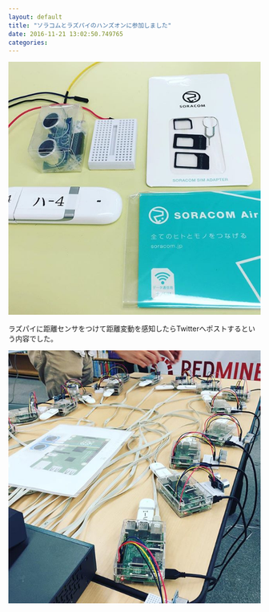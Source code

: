 ```yaml
---
layout: default
title: "ソラコムとラズパイのハンズオンに参加しました"
date: 2016-11-21 13:02:50.749765
categories: 
---
```


![soracom](/assets/images/201611/14482034_1893497170870163_47428232928034816_n.jpg)

ラズパイに距離センサをつけて距離変動を感知したらTwitterへポストするという内容でした。

![Raspberry Pi](/assets/images/201611/14582265_359345597739127_8487356152902844416_n.jpg)


